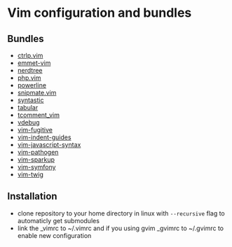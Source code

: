 Vim configuration and bundles
=======================================

Bundles
---------------------------------------
- [ctrlp.vim](https://github.com/kien/ctrlp.vim.git)
- [emmet-vim](https://github.com/mattn/emmet-vim.git)
- [nerdtree](https://github.com/scrooloose/nerdtree.git)
- [php.vim](https://github.com/StanAngeloff/php.vim)
- [powerline](https://github.com/Lokaltog/powerline)
- [snipmate.vim](https://github.com/msanders/snipmate.vim.git)
- [syntastic](https://github.com/scrooloose/syntastic.git)
- [tabular](https://github.com/godlygeek/tabular.git)
- [tcomment_vim](https://github.com/tomtom/tcomment_vim.git)
- [vdebug](https://github.com/joonty/vdebug.git)
- [vim-fugitive](https://github.com/tpope/vim-fugitive.git)
- [vim-indent-guides](https://github.com/nathanaelkane/vim-indent-guides.git)
- [vim-javascript-syntax](https://github.com/jelera/vim-javascript-syntax.git)
- [vim-pathogen](https://github.com/tpope/vim-pathogen.git)
- [vim-sparkup](https://github.com/tristen/vim-sparkup.git)
- [vim-symfony](https://github.com/docteurklein/vim-symfony.git)
- [vim-twig](https://github.com/evidens/vim-twig.git)

Installation 
---------------------------------------

- clone repository to your home directory in linux with `--recursive` flag to automaticly get submodules
- link the _vimrc to ~/.vimrc and if you using gvim _gvimrc to ~/.gvimrc to enable new configuration
